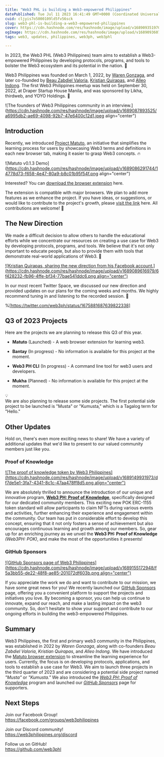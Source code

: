 ```yaml
---
title: "Web3 PHL is building a Web3-empowered Philippines"
datePublished: Tue Jul 11 2023 16:41:49 GMT+0000 (Coordinated Universal Time)
cuid: cljyis7o5000109ld5fv56sck
slug: web3-phl-is-building-a-web3-empowered-philippines
cover: https://cdn.hashnode.com/res/hashnode/image/upload/v1689093519701/89a28f07-cfee-4ea3-a5a9-c8048c481159.png
ogImage: https://cdn.hashnode.com/res/hashnode/image/upload/v1689093607072/181a9068-79e3-474f-a6bb-ebd98fd1fda6.png
tags: web3, updates, philippines, web3ph, web3phl

---
```


In 2023, the Web3 PHL (Web3 Philippines) team aims to establish a Web3-empowered Philippines by developing protocols, programs, and tools to bolster the Web3 ecosystem and its potential in the nation. 🚀

Web3 Philippines was founded on March 1, 2022, by [Waren Gonzaga](https://github.com/warengonzaga), and later co-founded by [Beau Zabdiel Valoria](https://github.com/Zabbb), [Kristian Quirapas](https://github.com/kquirapas), and [Alleo Indong](https://github.com/aindong). The first Web3 Philippines meetup was held on September 30, 2022, at Draper Startup House Manila, and was sponsored by Likha, thirdweb, and YOYO Holdings. 💖

![The founders of Web3 Philippines community in an interview.](https://cdn.hashnode.com/res/hashnode/image/upload/v1689087893525/a6995db2-ae69-4098-92b7-47e6400c12d1.jpeg align="center")

## Introduction

Recently, we introduced [Project Matuto](https://blog.web3philippines.org/learn-web3-effortlessly-with-the-matuto-browser-extension), an initiative that simplifies the learning process for users by showcasing Web3 terms and definitions in each new browser tab, making it easier to grasp Web3 concepts. 🔥

![Matuto v0.1.3 Demo](https://cdn.hashnode.com/res/hashnode/image/upload/v1689086291744/14778d73-f658-4e47-80a9-b8c01b95f54f.png align="center")

Interested? You can [download the browser extension](https://github.com/web3phl/matuto#-download) here.

The extension is compatible with major browsers. We plan to add more features as we enhance the project. If you have ideas, or suggestions, or would like to contribute to the project's growth, please [visit the link](https://github.com/web3phl/matuto/discussions/categories/brainstorming) here. All contributions are welcome! 🎉

## The New Direction

We made a difficult decision to allow others to handle the educational efforts while we concentrate our resources on creating a use case for Web3 by developing protocols, programs, and tools. We believe that it's not only important to educate people, but also to provide them with tools that demonstrate real-world applications of Web3. 🌱

[![Kristian Quirapas, sharing the new direction from his Facebook account.](https://cdn.hashnode.com/res/hashnode/image/upload/v1689089616979/6f428232-fb96-4ffe-bf34-77bae541ddc6.png align="center")](https://www.facebook.com/devofalltrades/posts/pfbid0AqNPQJ7vZZCFtJGFEkMhaL73k8tdwBkSEAZ6iA2odppXz9Q2LabHCaegy6HfcqBol)

In our most recent Twitter Space, we discussed our new direction and provided updates on our plans for the coming weeks and months. We highly recommend tuning in and listening to the recorded session. 🤝

%[https://twitter.com/web3ph/status/1675881687639822338] 

## Q3 of 2023 Projects

Here are the projects we are planning to release this Q3 of this year.

* **Matuto** (Launched) - A web browser extension for learning web3.
    
* **Bantay** (In progress) - No information is available for this project at the moment.
    
* **Web3 PH CLI** (In progress) - A command line tool for web3 users and developers.
    
* **Mukha** (Planned) - No information is available for this project at the moment.
    

<div data-node-type="callout">
<div data-node-type="callout-emoji">💡</div>
<div data-node-type="callout-text">We are also planning to release some side projects. The first potential side project to be launched is "Musta" or "Kumusta," which is a Tagalog term for "Hello."</div>
</div>

## Other Updates

Hold on, there's even more exciting news to share! We have a variety of additional updates that we'd like to present to our valued community members just like you.

### Proof of Knowledge

[![The proof of knowledge token by Web3 Philippines](https://cdn.hashnode.com/res/hashnode/image/upload/v1689149931973/df7de5e1-3fa7-4341-8c1c-47aa478ff8d5.png align="center")](https://opensea.io/collection/web3ph-proof-of-knowledge)

We are absolutely thrilled to announce the introduction of our unique and innovative program, [**Web3 PH: Proof of Knowledge**](https://opensea.io/collection/web3ph-proof-of-knowledge), specifically designed for our dedicated community members. This exciting new POK ERC-1155 token standard will allow participants to claim NFTs during various events and activities, further enhancing their experience and engagement within the community. Our team has put in considerable effort to develop this concept, ensuring that it not only fosters a sense of achievement but also encourages continuous learning and growth among our members. So, gear up for an enriching journey as we unveil the **Web3 PH: Proof of Knowledge** *(Web3PH: POK)*, and make the most of the opportunities it presents!

### GitHub Sponsors

[![GitHub Sponsors page of Web3 Philippines](https://cdn.hashnode.com/res/hashnode/image/upload/v1689155172948/f5a3bb55-de22-48f8-ae85-201072df603b.png align="center")](https://github.com/sponsors/web3phl)

If you appreciate the work we do and want to contribute to our mission, we have some great news for you! We recently launched our [GitHub Sponsors](https://github.com/sponsors/web3phl) page, offering you a convenient platform to support the projects and initiatives you love. By becoming a sponsor, you can help us continue to innovate, expand our reach, and make a lasting impact on the web3 community. So, don't hesitate to show your support and contribute to our ongoing efforts in building the web3-empowered Philippines.

## Summary

Web3 Philippines, the first and primary web3 community in the Philippines, was established in 2022 by *Waren Gonzaga*, along with co-founders *Beau Zabdiel Valoria*, *Kristian Quirapas*, and *Alleo Indong*. We have introduced the [Matuto browser extension](https://github.com/web3phl/matuto#-download) to streamline the learning experience for users. Currently, the focus is on developing protocols, applications, and tools to establish a use case for Web3. We aim to launch three projects in the third quarter of 2023 and are considering a potential side project named *"Musta"* or *"Kumusta."* We also introduced the [*Web3 PH: Proof of Knowledge*](https://opensea.io/collection/web3ph-proof-of-knowledge) program and launched our [*GitHub Sponsors*](https://github.com/sponsors/web3phl) page for supporters.

## Next Steps

Join our Facebook Group!  
https://facebook.com/groups/web3philippines

Join our Discord community!  
https://web3philippines.org/discord

Follow us on GitHub!  
https://github.com/web3phl